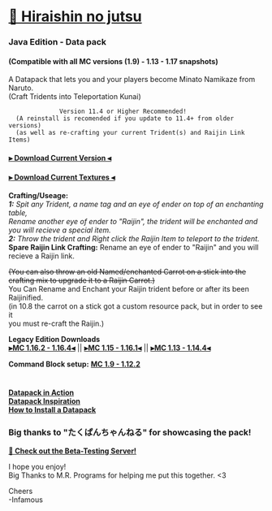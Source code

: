 # [🎥 Hiraishin no jutsu](https://youtu.be/dOuJNRJvqmY)
### Java Edition - Data pack  
#### (Compatible with all MC versions (1.9) - 1.13 - 1.17 snapshots)  

A Datapack that lets you and your players become Minato Namikaze from Naruto.    
(Craft Tridents into Teleportation Kunai)  
      
                  Version 11.4 or Higher Recommended!  
      (A reinstall is recomended if you update to 11.4+ from older versions)  
      (as well as re-crafting your current Trident(s) and Raijin Link Items)  

#### [⫸ Download Current Version ⫷](https://github.com/InfamousMusicify/Flying-Raijin/raw/master/Raijin%20V11.4.zip)  
#### [⫸ Download Current Textures ⫷](https://github.com/InfamousMusicify/Flying-Raijin/raw/master/Raijin%20Textures%20V0.4.zip) 

**Crafting/Useage:**   
_**1:** Spit any Trident, a name tag and an eye of ender on top of an enchanting table,    
Rename another eye of ender to "Raijin", the trident will be enchanted and you will recieve a special item.    
**2:** Throw the trident and Right click the Raijin Item to teleport to the trident._  
**Spare Raijin Link Crafting:** Rename an eye of ender to "Raijin" and you will recieve a Raijin link. 

~~(You can also throw an old Named/enchanted Carrot on a stick into 
the crafting mix to upgrade it to a Raijin Carrot.)~~  
      You Can Rename and Enchant your Raijin trident before or after its been Raijinified.  
      (in 10.8 the carrot on a stick got a custom resource pack, but in order to see it  
      you must re-craft the Raijin.)    

**Legacy Edition Downloads**  
**[⫸MC 1.16.2 - 1.16.4⫷](https://github.com/InfamousMusicify/Flying-Raijin/raw/Legacy/Raijin%20LV0.3.zip)** || **[⫸MC 1.15 - 1.16.1⫷](https://github.com/InfamousMusicify/Flying-Raijin/raw/Legacy/Raijin%20LV0.2.zip)** || **[⫸MC 1.13 - 1.14.4⫷](https://github.com/InfamousMusicify/Flying-Raijin/raw/Legacy/Raijin%20LV0.1.zip)**    

**Command Block setup:** **[MC 1.9 - 1.12.2](https://github.com/InfamousMusicify/Flying-Raijin/tree/MC-1.11-1.12.2)**  
#
**[Datapack in Action](https://youtu.be/dOuJNRJvqmY)  
[Datapack Inspiration](https://youtu.be/Fd_vSRkGlv8)  
[How to Install a Datapack](https://www.youtube.com/watch?v=4Dxzw12TQcg)**  

### Big thanks to "たくぱんちゃんねる" for showcasing the pack!   
      
**[🔗 Check out the Beta-Testing Server!](https://bit.ly/2TizsgS)**  

I hope you enjoy!  
Big Thanks to M.R. Programs for helping me put this together. <3  

Cheers  
-Infamous
